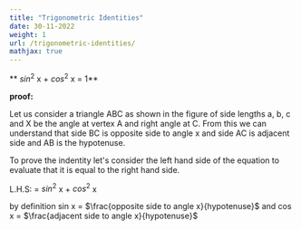 ```yaml
---
title: "Trigonometric Identities"
date: 30-11-2022
weight: 1
url: /trigonometric-identities/
mathjax: true
---
```


** $sin^2$ x + $cos^2$ x = 1**

**proof:**

Let us consider a triangle ABC as shown in the figure of side lengths a, b, c and X be the angle at vertex A and right angle at C. From this we can understand that side BC is opposite side to angle x and side AC is adjacent side and AB is the hypotenuse.

To prove the indentity let's consider the left hand side of the equation to evaluate that it is equal to the right hand side.

L.H.S:
= $sin^2$ x + $cos^2$ x

by definition sin x = $\frac{opposite side to angle x}{hypotenuse}$ and cos x = $\frac{adjacent side to angle x}{hypotenuse}$

